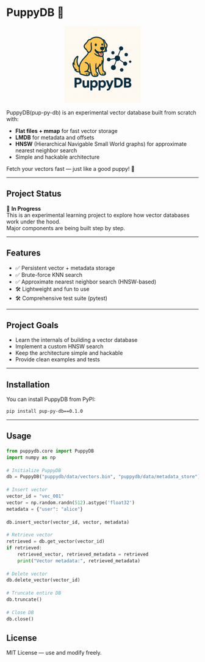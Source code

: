 # PuppyDB 🐶
<p align="center">
<img src="assets/logo.png" alt="PuppyDB Logo" width="200"/>
</p>
PuppyDB(pup-py-db) is an experimental vector database built from scratch with:

- **Flat files + mmap** for fast vector storage
- **LMDB** for metadata and offsets
- **HNSW** (Hierarchical Navigable Small World graphs) for approximate nearest neighbor search
- Simple and hackable architecture

Fetch your vectors fast — just like a good puppy! 🐾

---

## Project Status

🚧 **In Progress**  
This is an experimental learning project to explore how vector databases work under the hood.  
Major components are being built step by step.

---

## Features

- ✅ Persistent vector + metadata storage
- ✅ Brute-force KNN search
- ✅ Approximate nearest neighbor search (HNSW-based)
- 🛠️ Lightweight and fun to use
- 🛠️ Comprehensive test suite (pytest)

---

## Project Goals

- Learn the internals of building a vector database
- Implement a custom HNSW search
- Keep the architecture simple and hackable
- Provide clean examples and tests

---

## Installation

You can install PuppyDB from PyPI:

```bash
pip install pup-py-db==0.1.0
```
---

## Usage

```python
from puppydb.core import PuppyDB
import numpy as np

# Initialize PuppyDB
db = PuppyDB("puppydb/data/vectors.bin", "puppydb/data/metadata_store")

# Insert vector
vector_id = "vec_001"
vector = np.random.randn(512).astype('float32')
metadata = {"user": "alice"}

db.insert_vector(vector_id, vector, metadata)

# Retrieve vector
retrieved = db.get_vector(vector_id)
if retrieved:
    retrieved_vector, retrieved_metadata = retrieved
    print("Vector metadata:", retrieved_metadata)

# Delete vector
db.delete_vector(vector_id)

# Truncate entire DB
db.truncate()

# Close DB
db.close()
```
## License
MIT License — use and modify freely.
